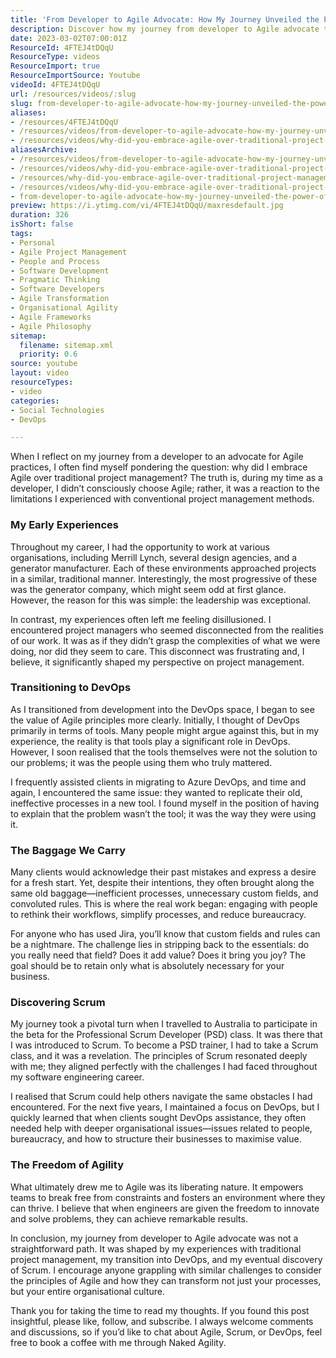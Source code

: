 ```yaml
---
title: 'From Developer to Agile Advocate: How My Journey Unveiled the Power of Scrum and DevOps'
description: Discover how my journey from developer to Agile advocate transformed my approach to project management. Explore the liberating power of Agile and Scrum!
date: 2023-03-02T07:00:01Z
ResourceId: 4FTEJ4tDQqU
ResourceType: videos
ResourceImport: true
ResourceImportSource: Youtube
videoId: 4FTEJ4tDQqU
url: /resources/videos/:slug
slug: from-developer-to-agile-advocate-how-my-journey-unveiled-the-power-of-scrum-and-devops
aliases:
- /resources/4FTEJ4tDQqU
- /resources/videos/from-developer-to-agile-advocate-how-my-journey-unveiled-the-power-of-scrum-and-devops
- /resources/videos/why-did-you-embrace-agile-over-traditional-project-management-as-a-developer
aliasesArchive:
- /resources/videos/from-developer-to-agile-advocate-how-my-journey-unveiled-the-power-of-scrum-and-devops
- /resources/videos/why-did-you-embrace-agile-over-traditional-project-management-as-a-developer-
- /resources/why-did-you-embrace-agile-over-traditional-project-management-as-a-developer-
- /resources/videos/why-did-you-embrace-agile-over-traditional-project-management-as-a-developer
- from-developer-to-agile-advocate-how-my-journey-unveiled-the-power-of-scrum-and-devops
preview: https://i.ytimg.com/vi/4FTEJ4tDQqU/maxresdefault.jpg
duration: 326
isShort: false
tags:
- Personal
- Agile Project Management
- People and Process
- Software Development
- Pragmatic Thinking
- Software Developers
- Agile Transformation
- Organisational Agility
- Agile Frameworks
- Agile Philosophy
sitemap:
  filename: sitemap.xml
  priority: 0.6
source: youtube
layout: video
resourceTypes:
- video
categories:
- Social Technologies
- DevOps

---
```

When I reflect on my journey from a developer to an advocate for Agile practices, I often find myself pondering the question: why did I embrace Agile over traditional project management? The truth is, during my time as a developer, I didn’t consciously choose Agile; rather, it was a reaction to the limitations I experienced with conventional project management methods.

### My Early Experiences

Throughout my career, I had the opportunity to work at various organisations, including Merrill Lynch, several design agencies, and a generator manufacturer. Each of these environments approached projects in a similar, traditional manner. Interestingly, the most progressive of these was the generator company, which might seem odd at first glance. However, the reason for this was simple: the leadership was exceptional. 

In contrast, my experiences often left me feeling disillusioned. I encountered project managers who seemed disconnected from the realities of our work. It was as if they didn’t grasp the complexities of what we were doing, nor did they seem to care. This disconnect was frustrating and, I believe, it significantly shaped my perspective on project management.

### Transitioning to DevOps

As I transitioned from development into the DevOps space, I began to see the value of Agile principles more clearly. Initially, I thought of DevOps primarily in terms of tools. Many people might argue against this, but in my experience, the reality is that tools play a significant role in DevOps. However, I soon realised that the tools themselves were not the solution to our problems; it was the people using them who truly mattered.

I frequently assisted clients in migrating to Azure DevOps, and time and again, I encountered the same issue: they wanted to replicate their old, ineffective processes in a new tool. I found myself in the position of having to explain that the problem wasn’t the tool; it was the way they were using it. 

### The Baggage We Carry

Many clients would acknowledge their past mistakes and express a desire for a fresh start. Yet, despite their intentions, they often brought along the same old baggage—inefficient processes, unnecessary custom fields, and convoluted rules. This is where the real work began: engaging with people to rethink their workflows, simplify processes, and reduce bureaucracy.

For anyone who has used Jira, you’ll know that custom fields and rules can be a nightmare. The challenge lies in stripping back to the essentials: do you really need that field? Does it add value? Does it bring you joy? The goal should be to retain only what is absolutely necessary for your business.

### Discovering Scrum

My journey took a pivotal turn when I travelled to Australia to participate in the beta for the Professional Scrum Developer (PSD) class. It was there that I was introduced to Scrum. To become a PSD trainer, I had to take a Scrum class, and it was a revelation. The principles of Scrum resonated deeply with me; they aligned perfectly with the challenges I had faced throughout my software engineering career.

I realised that Scrum could help others navigate the same obstacles I had encountered. For the next five years, I maintained a focus on DevOps, but I quickly learned that when clients sought DevOps assistance, they often needed help with deeper organisational issues—issues related to people, bureaucracy, and how to structure their businesses to maximise value.

### The Freedom of Agility

What ultimately drew me to Agile was its liberating nature. It empowers teams to break free from constraints and fosters an environment where they can thrive. I believe that when engineers are given the freedom to innovate and solve problems, they can achieve remarkable results.

In conclusion, my journey from developer to Agile advocate was not a straightforward path. It was shaped by my experiences with traditional project management, my transition into DevOps, and my eventual discovery of Scrum. I encourage anyone grappling with similar challenges to consider the principles of Agile and how they can transform not just your processes, but your entire organisational culture.

Thank you for taking the time to read my thoughts. If you found this post insightful, please like, follow, and subscribe. I always welcome comments and discussions, so if you’d like to chat about Agile, Scrum, or DevOps, feel free to book a coffee with me through Naked Agility.
